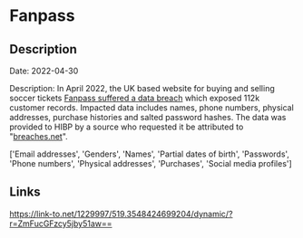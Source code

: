 # Fanpass

## Description

Date: 2022-04-30

Description:
In April 2022, the UK based website for buying and selling soccer tickets <a href="https://milled.com/fanpass/fanpass-incident-notification-V6odeYPOxOTPZFq-" target="_blank" rel="noopener">Fanpass suffered a data breach</a> which exposed 112k customer records. Impacted data includes names, phone numbers, physical addresses, purchase histories and salted password hashes. The data was provided to HIBP by a source who requested it be attributed to &quot;<a href="https://breaches.net/" target="_blank" rel="noopener">breaches.net</a>&quot;.


['Email addresses', 'Genders', 'Names', 'Partial dates of birth', 'Passwords', 'Phone numbers', 'Physical addresses', 'Purchases', 'Social media profiles']

## Links

https://link-to.net/1229997/519.3548424699204/dynamic/?r=ZmFucGFzcy5jby51aw==